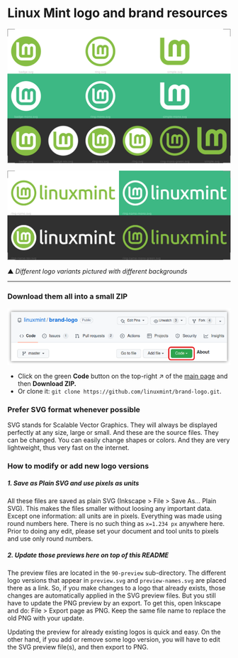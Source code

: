 # Linux Mint logo and brand resources

![90-preview/preview.png](90-preview/preview.png)

![90-preview/preview-names.png](90-preview/preview-names.png)

▲ *Different logo variants pictured with different backgrounds*

---

### Download them all into a small ZIP

![](90-preview/GitHub-code-button.png)

* Click on the green **Code** button on the top-right ↗ of the [main page](https://github.com/linuxmint/brand-logo) and then **Download ZIP.**
* Or clone it: `git clone https://github.com/linuxmint/brand-logo.git`.

### Prefer SVG format whenever possible

SVG stands for Scalable Vector Graphics. They will always be displayed perfectly at any size, large or small. And these are the source files. They can be changed. You can easily change shapes or colors. And they are very lightweight, thus very fast on the internet.

### How to modify or add new logo versions

##### 1. Save as Plain SVG and use pixels as units
All these files are saved as plain SVG (Inkscape > File > Save As... Plain SVG). This makes the files smaller without loosing any important data. Except one information: all units are in pixels. Everything was made using round numbers here. There is no such thing as `x=1.234 px` anywhere here. Prior to doing any edit, please set your document and tool units to pixels and use only round numbers.

##### 2. Update those previews here on top of this README
The preview files are located in the `90-preview` sub-directory. The different logo versions that appear in `preview.svg` and `preview-names.svg` are placed there as a link. So, if you make changes to a logo that already exists, those changes are automatically applied in the SVG preview files. But you still have to update the PNG preview by an export. To get this, open Inkscape and do: File > Export page as PNG. Keep the same file name to replace the old PNG with your update.

Updating the preview for already existing logos is quick and easy. On the other hand, if you add or remove some logo version, you will have to edit the SVG preview file(s), and then export to PNG.